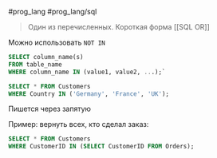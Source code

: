 #prog_lang #prog_lang/sql 

> Один из перечисленных. Короткая форма [[SQL OR]]

Можно использовать `NOT IN`

```sql
SELECT column_name(s)
FROM table_name
WHERE column_name IN (value1, value2, ...);`
```
```sql
SELECT * FROM Customers  
WHERE Country IN ('Germany', 'France', 'UK');
```

Пишется через запятую

Пример: вернуть всех, кто сделал заказ:
```sql
SELECT * FROM Customers  
WHERE CustomerID IN (SELECT CustomerID FROM Orders);
```

